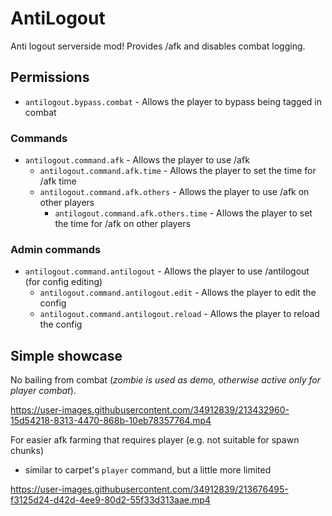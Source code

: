 # AntiLogout

Anti logout serverside mod! Provides /afk and disables combat logging.

## Permissions

* `antilogout.bypass.combat` - Allows the player to bypass being tagged in combat

### Commands

* `antilogout.command.afk` - Allows the player to use /afk
  * `antilogout.command.afk.time` - Allows the player to set the time for /afk time <time in seconds>
  * `antilogout.command.afk.others` - Allows the player to use /afk on other players
    * `antilogout.command.afk.others.time` - Allows the player to set the time for /afk on other players

### Admin commands

* `antilogout.command.antilogout` - Allows the player to use /antilogout (for config editing)
  * `antilogout.command.antilogout.edit` - Allows the player to edit the config
  * `antilogout.command.antilogout.reload` - Allows the player to reload the config

## Simple showcase

No bailing from combat (*zombie is used as demo, otherwise active only for player combat*).

https://user-images.githubusercontent.com/34912839/213432960-15d54218-8313-4470-868b-10eb78357764.mp4

For easier afk farming that requires player (e.g. not suitable for spawn chunks)

* similar to carpet's `player` command, but a little more limited

https://user-images.githubusercontent.com/34912839/213676495-f3125d24-d42d-4ee9-80d2-55f33d313aae.mp4
